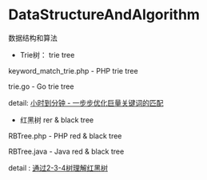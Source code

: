 # DataStructureAndAlgorithm
数据结构和算法

- Trie树： trie tree
 
 keyword_match_trie.php - PHP trie tree
 
 trie.go - Go trie tree
 
 detail: [小时到分钟 - 一步步优化巨量关键词的匹配](http://www.cnblogs.com/zhenbianshu/p/7197349.html)
 
- 红黑树 rer & black tree

 RBTree.php - PHP red & black tree
 
 RBTree.java - Java red & black tree
 
 detail : [通过2-3-4树理解红黑树](http://www.cnblogs.com/zhenbianshu/p/8185345.html)
